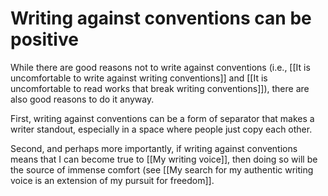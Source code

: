# Writing against conventions can be positive

While there are good reasons not to write against conventions (i.e., [[It is uncomfortable to write against writing conventions]] and [[It is uncomfortable to read works that break writing conventions]]), there are also good reasons to do it anyway.

First, writing against conventions can be a form of separator that makes a writer standout, especially in a space where people just copy each other.

Second, and perhaps more importantly, if writing against conventions means that I can become true to [[My writing voice]], then doing so will be the source of immense comfort (see [[My search for my authentic writing voice is an extension of my pursuit for freedom]].

